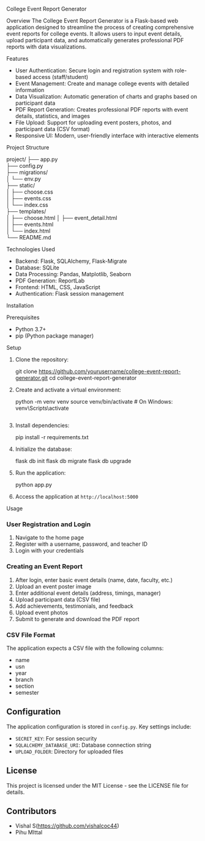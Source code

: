 

College Event Report Generator

Overview
The College Event Report Generator is a Flask-based web application designed to streamline the process of creating comprehensive event reports for college events. It allows users to input event details, upload participant data, and automatically generates professional PDF reports with data visualizations.

Features
- User Authentication: Secure login and registration system with role-based access (staff/student)
- Event Management: Create and manage college events with detailed information
- Data Visualization: Automatic generation of charts and graphs based on participant data
- PDF Report Generation: Creates professional PDF reports with event details, statistics, and images
- File Upload: Support for uploading event posters, photos, and participant data (CSV format)
- Responsive UI: Modern, user-friendly interface with interactive elements

Project Structure

project/
├── app.py                 
├── config.py               
├── migrations/           
│   └── env.py              
├── static/                 
│   ├── choose.css         
│   ├── events.css          
│   └── index.css          
├── templates/              
│   ├── choose.html
│   ├── event_detail.html   
│   ├── events.html        
│   └── index.html        
└── README.md              

Technologies Used
- Backend: Flask, SQLAlchemy, Flask-Migrate
- Database: SQLite
- Data Processing: Pandas, Matplotlib, Seaborn
- PDF Generation: ReportLab
- Frontend: HTML, CSS, JavaScript
- Authentication: Flask session management

Installation

Prerequisites
- Python 3.7+
- pip (Python package manager)

Setup
1. Clone the repository:
   
   git clone https://github.com/yourusername/college-event-report-generator.git
   cd college-event-report-generator


2. Create and activate a virtual environment:

   python -m venv venv
   source venv/bin/activate  # On Windows: venv\Scripts\activate
   ```

3. Install dependencies:
   
   pip install -r requirements.txt
   

4. Initialize the database:
   
   flask db init
   flask db migrate
   flask db upgrade
   

5. Run the application:
   
   python app.py


6. Access the application at `http://localhost:5000`

Usage

### User Registration and Login
1. Navigate to the home page
2. Register with a username, password, and teacher ID
3. Login with your credentials

### Creating an Event Report
1. After login, enter basic event details (name, date, faculty, etc.)
2. Upload an event poster image
3. Enter additional event details (address, timings, manager)
4. Upload participant data (CSV file)
5. Add achievements, testimonials, and feedback
6. Upload event photos
7. Submit to generate and download the PDF report

### CSV File Format
The application expects a CSV file with the following columns:
- name
- usn
- year
- branch
- section
- semester

## Configuration
The application configuration is stored in `config.py`. Key settings include:
- `SECRET_KEY`: For session security
- `SQLALCHEMY_DATABASE_URI`: Database connection string
- `UPLOAD_FOLDER`: Directory for uploaded files

## License
This project is licensed under the MIT License - see the LICENSE file for details.

## Contributors
- Vishal S(https://github.com/vishalcoc44)
- Pihu MIttal
```

